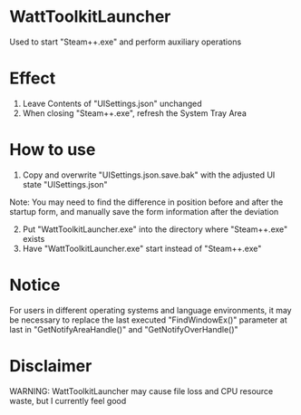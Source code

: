 # WattToolkitLauncher
Used to start "Steam++.exe" and perform auxiliary operations

# Effect
1. Leave Contents of "UISettings.json" unchanged
2. When closing "Steam++.exe", refresh the System Tray Area

# How to use
1. Copy and overwrite "UISettings.json.save.bak" with the adjusted UI state "UISettings.json"

Note: You may need to find the difference in position before and after the startup form,
and manually save the form information after the deviation

2. Put "WattToolkitLauncher.exe" into the directory where "Steam++.exe" exists
3. Have "WattToolkitLauncher.exe" start instead of "Steam++.exe"

# Notice
For users in different operating systems and language environments,
it may be necessary to replace the last executed "FindWindowEx()" parameter at last
in "GetNotifyAreaHandle()" and "GetNotifyOverHandle()"

# Disclaimer
WARNING: WattToolkitLauncher may cause file loss and CPU resource waste, but I currently feel good
